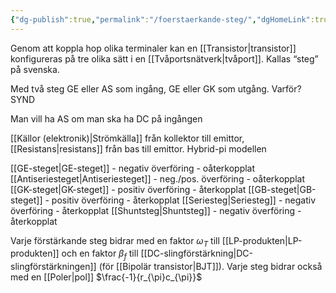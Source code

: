 ```yaml
---
{"dg-publish":true,"permalink":"/foerstaerkande-steg/","dgHomeLink":true,"dgPassFrontmatter":false}
---
```


Genom att koppla hop olika terminaler kan en [[Transistor|transistor]] konfigureras på tre olika sätt i en [[Tvåportsnätverk|tvåport]]. Kallas “steg” på svenska.

Med två steg GE eller AS som ingång, GE eller GK som utgång. Varför? SYND

Man vill ha AS om man ska ha DC på ingången

[[Källor (elektronik)|Strömkälla]] från kollektor till emittor, [[Resistans|resistans]] från bas till emittor. Hybrid-pi modellen 

[[GE-steget|GE-steget]] - negativ överföring - oåterkopplat
[[Antiseriesteget|Antiseriesteget]] - neg./pos. överföring - oåterkopplat
[[GK-steget|GK-steget]] - positiv överföring - återkopplat
[[GB-steget|GB-steget]] - positiv överföring - återkopplat
[[Seriesteg|Seriesteg]] - negativ överföring - återkopplat
[[Shuntsteg|Shuntsteg]] - negativ överföring - återkopplat

Varje förstärkande steg bidrar med en faktor $\omega_{T}$ till [[LP-produkten|LP-produkten]] och en faktor $\beta_{f}$ till [[DC-slingförstärkning|DC-slingförstärkningen]] (för [[Bipolär transistor|BJT]]).
Varje steg bidrar också med en [[Poler|pol]] $\frac{-1}{r_{\pi}c_{\pi}}$

